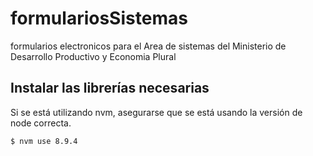 # formulariosSistemas
formularios electronicos para el Area de sistemas del Ministerio de Desarrollo Productivo y Economia Plural

## Instalar las librerías necesarias

Si se está utilizando nvm, asegurarse que se está usando la versión de node correcta.

`
$ nvm use 8.9.4
`
